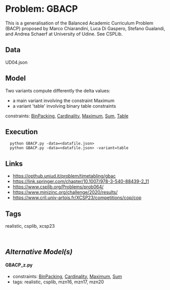 # Problem: GBACP

This is a generalisation of the Balanced Academic Curriculum Problem (BACP) proposed by
Marco Chiarandini, Luca Di Gaspero, Stefano Gualandi, and Andrea Schaerf at University of Udine.
See CSPLib.

## Data
  UD04.json

## Model
  Two variants compute differently the delta values:
  - a main variant involving the constraint Maximum
  - a variant 'table' involving binary table constraints

  constraints: [BinPacking](https://pycsp.org/documentation/constraints/BinPacking), [Cardinality](https://pycsp.org/documentation/constraints/Cardinality), [Maximum](https://pycsp.org/documentation/constraints/Maximum), [Sum](https://pycsp.org/documentation/constraints/Sum), [Table](https://pycsp.org/documentation/constraints/Table)

## Execution
```
  python GBACP.py -data=<datafile.json>
  python GBACP.py -data=<datafile.json> -variant=table
```

## Links
  - https://opthub.uniud.it/problem/timetabling/gbac
  - https://link.springer.com/chapter/10.1007/978-3-540-88439-2_11
  - https://www.csplib.org/Problems/prob064/
  - https://www.minizinc.org/challenge/2020/results/
  - https://www.cril.univ-artois.fr/XCSP23/competitions/cop/cop

## Tags
  realistic, csplib, xcsp23

<br />

## _Alternative Model(s)_

#### GBACP_z.py
 - constraints: [BinPacking](https://pycsp.org/documentation/constraints/BinPacking), [Cardinality](https://pycsp.org/documentation/constraints/Cardinality), [Maximum](https://pycsp.org/documentation/constraints/Maximum), [Sum](https://pycsp.org/documentation/constraints/Sum)
 - tags: realistic, csplib, mzn16, mzn17, mzn20
